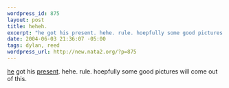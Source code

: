 ```yaml
--- 
wordpress_id: 875
layout: post
title: heheh.
excerpt: "he got his present. hehe. rule. hoepfully some good pictures will come out of this. "
date: 2004-06-03 21:36:07 -05:00
tags: dylan, reed
wordpress_url: http://new.nata2.org/?p=875
---
```

<a href="http://www.dylanreed.org">he</a> got his <a href="http://www.dopeman.org/dylanhoody">present</a>. hehe. rule. hoepfully some good pictures will come out of this. 
